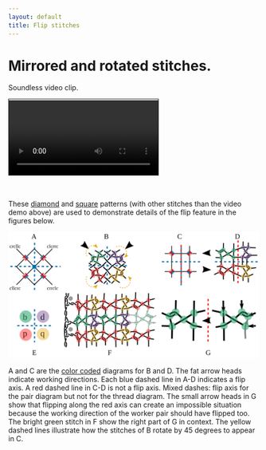 ```yaml
---
layout: default
title: Flip stitches
---
```

Mirrored and rotated stitches.
==============================

Soundless video clip.

<video controls style="border: 1px solid; padding-top: 2px;">
    <source src="flip.mp4" type="video/mp4">
    Your browser does not support an inline <a href="flip">video</a>.
</video>  

&nbsp;

These 
[diamond](https://d-bl.github.io/GroundForge/stitches.html?patchWidth=12&patchHeight=12&footside=4,x&tile=-5-5,5-5-,-5-5,5-5-&headside=x,7&shiftColsSW=-4&shiftRowsSW=0&shiftColsSE=4&shiftRowsSE=4&e1=ctc&c1=cllcrc&a1=ctctctl&n2=ctctctr&d2=cllcrc&b2=cllcrc&e3=ctc&c3=cllcrc&d4=ctc&b4=ctc)
and
[square](https://d-bl.github.io/GroundForge/stitches.html?b1=cllcr&c1=crrcl&b2=rcllc&c2=lcrrc&tile=88,11&a1=rctctctctt&l2=lctctctctt&shiftColsSW=0&shiftRowsSW=2&shiftColsSE=2&shiftRowsSE=2&patchWidth=10&patchHeight=12&headside=x,7&footside=4,x)
patterns (with other stitches than the video demo above) are used to
demonstrate details of the flip feature in the figures below.

![](cllcr-bdpq.svg)

A and C are the [color coded](../color-rules.md) diagrams for B and D.
The fat arrow heads indicate working directions.
Each blue dashed line in A-D indicates a flip axis.
A red dashed line in C-D is not a flip axis.
Mixed dashes: flip axis for the pair diagram but not for the thread diagram. 
The small arrow heads in G show that flipping along the red axis can create an
impossible situation because the working direction of the worker pair should have flipped too.
The bright green stitch in F show the right part of G in context.
The yellow dashed lines illustrate how the stitches of B rotate by 45 degrees to appear in C.